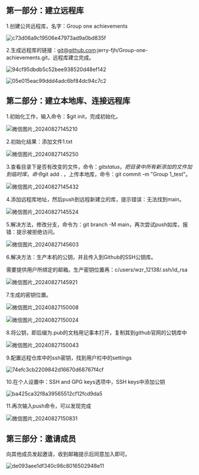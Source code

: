 ## **第一部分：建立远程库**

1.创建公共远程库，名字：Group one achievements

![c73d06a9c19506e47973ad9a0bd835f](c73d06a9c19506e47973ad9a0bd835f.png)

2.生成远程库的链接：git@github.com:jerry-fjh/Group-one-achievements.git，远程库建立完成。

![94cf95dbdb5c52bee938520d48ef142](94cf95dbdb5c52bee938520d48ef142.png)

![05e015eac99ddd4adc6bf84dc94c7c2](05e015eac99ddd4adc6bf84dc94c7c2.png)

## 第二部分：建立本地库、连接远程库

1.初始化工作，输入命令：$git init，完成初始化。

![微信图片_20240827145210](微信图片_20240827145210.png)

2.初始化结果：添加文件1.txt

![微信图片_20240827145250](微信图片_20240827145250.png)

3.查看目录下是否有改变的文件，命令：$git status，把目录中所有新添加的文件加到临时库，命令$git add . ，上传本地库，命令：git commit -m "Group 1_test"。

![微信图片_20240827145432](微信图片_20240827145432.png)

4.添加远程库地址，然后push到远程新建立的库，提示错误：无法找到main。

![微信图片_20240827145524](微信图片_20240827145524.png)

5.解决方法，修改分支，命令为：git branch -M main，再次尝试push如库，报错：提示被拒绝访问。

![微信图片_20240827145603](微信图片_20240827145603.png)

6.解决方法：生产本机的公钥，并且传入到Github的SSH公钥库。

需要提供用户所绑定的邮箱。生产密钥位置再：c/users/wzr_12138/.ssh/id_rsa

![微信图片_20240827145921](微信图片_20240827145921.png)

7.生成的密钥位置。

![微信图片_20240827150008](微信图片_20240827150008.png)

![微信图片_20240827150024](微信图片_20240827150024.png)

8.将公钥，即后缀为.pub的文档用记事本打开，复制其到github官网的公钥库中

![微信图片_20240827150043](微信图片_20240827150043.png)

9.配置远程仓库中的ssh密钥，找到用户栏中的settings

![74efc3cb2209842d16670d68767f4cf](74efc3cb2209842d16670d68767f4cf.png)

10.在个人设置中：SSH and GPG keys选项中，SSH keys中添加公钥

![ba425ca32f8a39565512cf12fcd9da5](ba425ca32f8a39565512cf12fcd9da5.png)

11.再次输入push命令，可以发现完成

![微信图片_20240827150831](微信图片_20240827150831.png)

## **第三部分：邀请成员**

向其他成员发起邀请，收到邮箱提示后同意加入即可。

![de093aee1df340c98c8016502948e11](de093aee1df340c98c8016502948e11.png)

